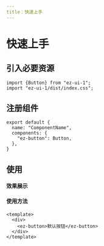 ```yaml
---
title：快速上手
---
```


# 快速上手

## 引入必要资源
```
import {Button} from "ez-ui-1";
import "ez-ui-1/dist/index.css";
```

## 注册组件
```
export default {
  name: "ComponentName",
  components: {
    "ez-button": Button,
  },
}
```

## 使用
#### 效果展示

<ClientOnly>
  <button-demo3></button-demo3>
</ClientOnly>

#### 使用方法
```
<template>
  <div>
    <ez-button>默认按钮</ez-button>
  </div>
</template>
```
